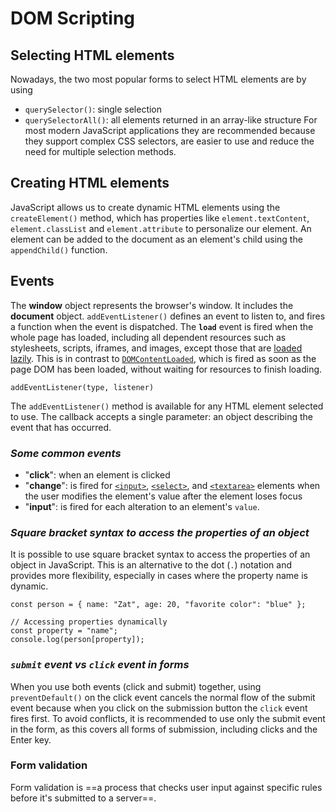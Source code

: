 # DOM Scripting

## Selecting HTML elements

Nowadays, the two most popular forms to select HTML elements are by using 
-    `querySelector()`: single selection
-    `querySelectorAll()`: all elements returned in an array-like structure
For most modern JavaScript applications they are recommended because they support complex CSS selectors, are easier to use and reduce the need for multiple selection methods.

## Creating HTML elements

JavaScript allows us to create dynamic HTML elements using the `createElement()` method, which has properties like `element.textContent`, `element.classList` and `element.attribute` to personalize our element. An element can be added to the document as an element's child using the `appendChild()` function.

## Events

The **window** object represents the browser's window. It includes the **document** object.  `addEventListener()` defines an event to listen to, and fires a function when the event is dispatched. The **`load`** event is fired when the whole page has loaded, including all dependent resources such as stylesheets, scripts, iframes, and images, except those that are [loaded lazily](https://developer.mozilla.org/en-US/docs/Web/Performance/Lazy_loading#images_and_iframes). This is in contrast to [`DOMContentLoaded`](https://developer.mozilla.org/en-US/docs/Web/API/Document/DOMContentLoaded_event "DOMContentLoaded"), which is fired as soon as the page DOM has been loaded, without waiting for resources to finish loading.

```
addEventListener(type, listener)
```

The `addEventListener()` method is available for any HTML element selected to use. The callback accepts a single parameter: an object describing the event that has occurred.

### *Some common events*

- "**click**": when an element is clicked
- "**change**": is fired for [`<input>`](https://developer.mozilla.org/en-US/docs/Web/HTML/Element/input), [`<select>`](https://developer.mozilla.org/en-US/docs/Web/HTML/Element/select), and [`<textarea>`](https://developer.mozilla.org/en-US/docs/Web/HTML/Element/textarea) elements when the user modifies the element's value after the element loses focus 
- "**input**": is fired for each alteration to an element's `value`.

### *Square bracket syntax to access the properties of an object*

It is possible to use square bracket syntax to access the properties of an object in JavaScript. This is an alternative to the dot (`.`) notation and provides more flexibility, especially in cases where the property name is dynamic.

```
const person = { name: "Zat", age: 20, "favorite color": "blue" };

// Accessing properties dynamically 
const property = "name"; 
console.log(person[property]);
```

### *`submit` event vs `click` event in forms*

When you use both events (click and submit) together, using `preventDefault()` on the click event cancels the normal flow of the submit event because when you click on the submission button the `click` event fires first. To avoid conflicts, it is recommended to use only the submit event in the form, as this covers all forms of submission, including clicks and the Enter key.

### **Form validation**

Form validation is ==a process that checks user input against specific rules before it's submitted to a server==.